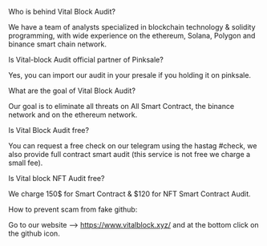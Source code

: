 Who is behind Vital Block Audit?

We have a team of analysts specialized in blockchain technology & solidity programming, with wide experience on the ethereum, Solana, Polygon and binance smart chain network.

Is Vital-block Audit official partner of Pinksale?

Yes, you can import our audit in your presale if you holding it on pinksale.

What are the goal of Vital Block Audit?

Our goal is to eliminate all threats on All Smart Contract, the binance network and on the ethereum network.

Is Vital Block Audit free?

You can request a free check on our telegram using the hastag #check, we also provide full contract smart audit (this service is not free we charge a small fee).

Is Vital block NFT Audit free?

We charge 150$ for Smart Contract & $120 for NFT Smart Contract Audit.

How to prevent scam from fake github:

Go to our website --> https://www.vitalblock.xyz/ and at the bottom click on the github icon.


